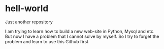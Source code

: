 # hell-world
Just another repository

I am trying to learn how to build a new web-site in Python, Mysql and etc. 
But now I have a problem that I cannot solve by myself.
So I try to forget the problem and learn to use this Github first.
